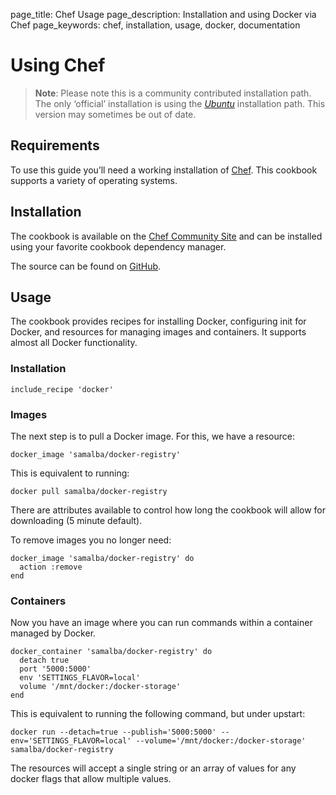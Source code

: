page_title: Chef Usage
page_description: Installation and using Docker via Chef
page_keywords: chef, installation, usage, docker, documentation

# Using Chef

> **Note**:
> Please note this is a community contributed installation path. The only
> ‘official’ installation is using the
> [*Ubuntu*](../../installation/ubuntulinux/#ubuntu-linux) installation
> path. This version may sometimes be out of date.

## Requirements

To use this guide you’ll need a working installation of
[Chef](http://www.getchef.com/). This cookbook supports a variety of
operating systems.

## Installation

The cookbook is available on the [Chef Community
Site](community.opscode.com/cookbooks/docker) and can be installed using
your favorite cookbook dependency manager.

The source can be found on
[GitHub](https://github.com/bflad/chef-docker).

## Usage

The cookbook provides recipes for installing Docker, configuring init
for Docker, and resources for managing images and containers. It
supports almost all Docker functionality.

### Installation

    include_recipe 'docker'

### Images

The next step is to pull a Docker image. For this, we have a resource:

    docker_image 'samalba/docker-registry'

This is equivalent to running:

    docker pull samalba/docker-registry

There are attributes available to control how long the cookbook will
allow for downloading (5 minute default).

To remove images you no longer need:

    docker_image 'samalba/docker-registry' do
      action :remove
    end

### Containers

Now you have an image where you can run commands within a container
managed by Docker.

    docker_container 'samalba/docker-registry' do
      detach true
      port '5000:5000'
      env 'SETTINGS_FLAVOR=local'
      volume '/mnt/docker:/docker-storage'
    end

This is equivalent to running the following command, but under upstart:

    docker run --detach=true --publish='5000:5000' --env='SETTINGS_FLAVOR=local' --volume='/mnt/docker:/docker-storage' samalba/docker-registry

The resources will accept a single string or an array of values for any
docker flags that allow multiple values.
